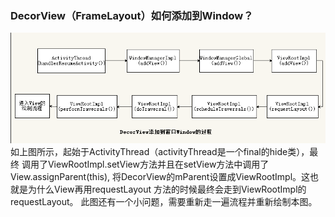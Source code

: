 ### DecorView（FrameLayout）如何添加到Window？
![](./DecorView添加至窗口的过程.png)<br>
如上图所示，起始于ActivityThread（activityThread是一个final的hide类），最终
调用了ViewRootImpl.setView方法并且在setView方法中调用了View.assignParent(this),
将DecorView的mParent设置成ViewRootImpl。这也就是为什么View再用requestLayout
方法的时候最终会走到ViewRootImpl的requestLayout。
此图还有一个小问题，需要重新走一遍流程并重新绘制本图。

